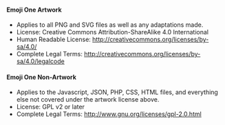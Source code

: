 #### Emoji One Artwork

*  Applies to all PNG and SVG files as well as any adaptations made.
*  License: Creative Commons Attribution-ShareAlike 4.0 International
*  Human Readable License: http://creativecommons.org/licenses/by-sa/4.0/
*  Complete Legal Terms: http://creativecommons.org/licenses/by-sa/4.0/legalcode


#### Emoji One Non-Artwork

*  Applies to the Javascript, JSON, PHP, CSS, HTML files, and everything else not covered under the artwork license above.
*  License: GPL v2 or later
*  Complete Legal Terms: http://www.gnu.org/licenses/gpl-2.0.html
